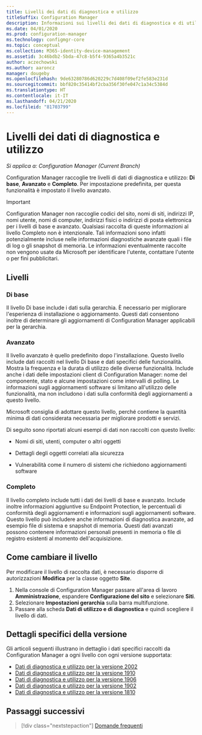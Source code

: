 ```yaml
---
title: Livelli dei dati di diagnostica e utilizzo
titleSuffix: Configuration Manager
description: Informazioni sui livelli dei dati di diagnostica e di utilizzo raccolti da Configuration Manager
ms.date: 04/01/2020
ms.prod: configuration-manager
ms.technology: configmgr-core
ms.topic: conceptual
ms.collection: M365-identity-device-management
ms.assetid: 3c46bdb2-5bda-47c8-b5f4-9365a4b3521c
author: aczechowski
ms.author: aaroncz
manager: dougeby
ms.openlocfilehash: 9de63280786d620229c7d408f09ef2fe583e231d
ms.sourcegitcommit: bbf820c35414bf2cba356f30fe047c1a34c5384d
ms.translationtype: HT
ms.contentlocale: it-IT
ms.lasthandoff: 04/21/2020
ms.locfileid: "81703799"
---
```

# <a name="levels-of-diagnostic-usage-data"></a>Livelli dei dati di diagnostica e utilizzo

*Si applica a: Configuration Manager (Current Branch)*

Configuration Manager raccoglie tre livelli di dati di diagnostica e utilizzo: **Di base**, **Avanzato** e **Completo**. Per impostazione predefinita, per questa funzionalità è impostato il livello avanzato.

> [!IMPORTANT]
> Configuration Manager non raccoglie codici del sito, nomi di siti, indirizzi IP, nomi utente, nomi di computer, indirizzi fisici o indirizzi di posta elettronica per i livelli di base e avanzato. Qualsiasi raccolta di queste informazioni al livello Completo non è intenzionale. Tali informazioni sono infatti potenzialmente incluse nelle informazioni diagnostiche avanzate quali i file di log o gli snapshot di memoria. Le informazioni eventualmente raccolte non vengono usate da Microsoft per identificare l'utente, contattare l'utente o per fini pubblicitari.

## <a name="levels"></a>Livelli

### <a name="basic"></a>Di base

Il livello Di base include i dati sulla gerarchia. È necessario per migliorare l'esperienza di installazione o aggiornamento. Questi dati consentono inoltre di determinare gli aggiornamenti di Configuration Manager applicabili per la gerarchia.

### <a name="enhanced"></a>Avanzato

Il livello avanzato è quello predefinito dopo l'installazione. Questo livello include dati raccolti nel livello Di base e dati specifici delle funzionalità. Mostra la frequenza e la durata di utilizzo delle diverse funzionalità. Include anche i dati delle impostazioni client di Configuration Manager: nome del componente, stato e alcune impostazioni come intervalli di polling. Le informazioni sugli aggiornamenti software si limitano all'utilizzo delle funzionalità, ma non includono i dati sulla conformità degli aggiornamenti a questo livello.

Microsoft consiglia di adottare questo livello, perché contiene la quantità minima di dati considerata necessaria per migliorare prodotti e servizi.

Di seguito sono riportati alcuni esempi di dati non raccolti con questo livello:

- Nomi di siti, utenti, computer o altri oggetti

- Dettagli degli oggetti correlati alla sicurezza

- Vulnerabilità come il numero di sistemi che richiedono aggiornamenti software

### <a name="full"></a>Completo

Il livello completo include tutti i dati dei livelli di base e avanzato. Include inoltre informazioni aggiuntive su Endpoint Protection, le percentuali di conformità degli aggiornamenti e informazioni sugli aggiornamenti software. Questo livello può includere anche informazioni di diagnostica avanzate, ad esempio file di sistema e snapshot di memoria. Questi dati avanzati possono contenere informazioni personali presenti in memoria o file di registro esistenti al momento dell'acquisizione.

## <a name="how-to-change-the-level"></a><a name="bkmk_change"></a> Come cambiare il livello

Per modificare il livello di raccolta dati, è necessario disporre di autorizzazioni **Modifica** per la classe oggetto **Site**.

1. Nella console di Configuration Manager passare all'area di lavoro **Amministrazione**, espandere **Configurazione del sito** e selezionare **Siti**.
1. Selezionare **Impostazioni gerarchia** sulla barra multifunzione.
1. Passare alla scheda **Dati di utilizzo e di diagnostica** e quindi scegliere il livello di dati.

## <a name="version-specific-details"></a><a name="bkmk_versions"></a> Dettagli specifici della versione

Gli articoli seguenti illustrano in dettaglio i dati specifici raccolti da Configuration Manager a ogni livello con ogni versione supportata:

- [Dati di diagnostica e utilizzo per la versione 2002](levels-of-diagnostic-usage-data-collection-2002.md)
- [Dati di diagnostica e utilizzo per la versione 1910](levels-of-diagnostic-usage-data-collection-1910.md)
- [Dati di diagnostica e utilizzo per la versione 1906](levels-of-diagnostic-usage-data-collection-1906.md)
- [Dati di diagnostica e utilizzo per la versione 1902](levels-of-diagnostic-usage-data-collection-1902.md)
- [Dati di diagnostica e utilizzo per la versione 1810](levels-of-diagnostic-usage-data-collection-1810.md)

## <a name="next-steps"></a>Passaggi successivi

> [!div class="nextstepaction"]
> [Domande frequenti](frequently-asked-questions.md)

